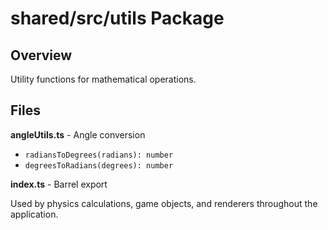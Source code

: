 # shared/src/utils Package

## Overview
Utility functions for mathematical operations.

## Files

**angleUtils.ts** - Angle conversion
- `radiansToDegrees(radians): number`
- `degreesToRadians(degrees): number`

**index.ts** - Barrel export

Used by physics calculations, game objects, and renderers throughout the application.
